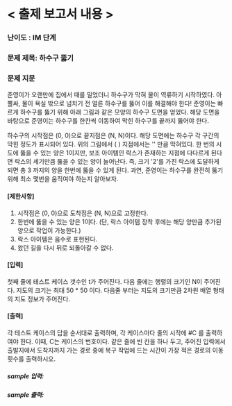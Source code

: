 # < 출제 보고서 내용 >

### 난이도 : IM 단계

### 문제 제목: 하수구 뚫기

### 문제 지문 

준영이가 오랜만에 집에서 때를 밀었더니 하수구가 막혀 물이 역류하기 시작하였다. 아뿔싸, 물이 욕실 밖으로 넘치기 전  얼른 하수구를 뚫어 이를 해결해야 한다! 준영이는 빠르게 하수구를 뚫기 위해 아래 그림과 같은 모양의 하수구 도면을 얻었다. 해당 도면을 바탕으로 준영이는 하수구를 한칸씩 이동하여 막힌 하수구를 끝까지 뚫어야 한다. 



하수구의 시작점은 (0, 0)으로 끝지점은 (N, N)이다. 해당 도면에는 하수구 각 구간의 막힌 정도가 표시되어 있다. 위의 그림에서 ( ) 지점에서는 '' 만큼 막혀있다. 한 번의 시도에 뚫을 수 있는 양은 1이지만, 보조 아이템인 락스가 존재하는 지점에 다다르게 된다면 락스의 세기만큼 뚫을 수 있는 양이 늘어난다. 즉, 크기 '2'를 가진 락스에 도달하게 되면 총 3 까지의 양을 한번에 뚫을 수 있게 된다. 과연, 준영이는 하수구를 완전히 뚫기 위해 최소 몇번을 움직여야 하는지 알아보자.



#### [제한사항]

1. 시작점은 (0, 0)으로 도착점은 (N, N)으로 고정한다.
2.  한번에 뚫을 수 있는 양은 1이다. (단, 락스 아이템 장착 후에는 해당 양만큼 추가된 양으로 작업이 가능한다.)
3. 락스 아이템은 음수로 표현된다.
4. 왔던 길을 다시 뒤로 되돌아갈 수 없다. 



#### [입력]

첫째 줄에 테스트 케이스 갯수인 t가 주어진다. 다음 줄에는 행렬의 크기인 N이 주어진다.  지도의 크기는 최대 50 * 50 이다. 다음줄 부터는 지도의 크기만큼 2차원 배열 형태의 지도 정보가 주어진다.

#### [출력]

각 테스트 케이스의 답을 순서대로 출력하며, 각 케이스마다 줄의 시작에 #C 를 출력하여야 한다. 이때, C는 케이스의 번호이다. 같은 줄에 빈 칸을 하나 두고, 주어진 입력에서 출발지에서 도착지까지 가는 경로 중에 복구 작업에 드는 시간이 가장 적은 경로의 이동 횟수를 출력하시오.



##### sample 입력:

##### sample 출력:



